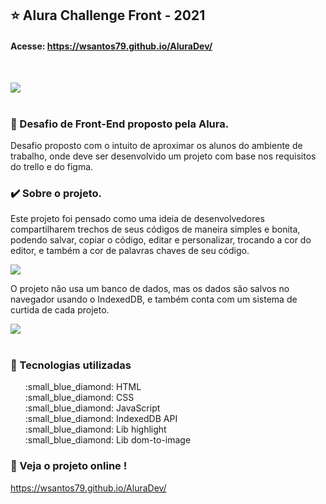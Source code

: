 ## :star: Alura Challenge Front - 2021 
#### Acesse: https://wsantos79.github.io/AluraDev/ 
<br>

<img src="https://user-images.githubusercontent.com/58752564/148684095-95991778-e810-4798-be20-b1ea94b69ae0.png"><br><br>

### :dart: Desafio de Front-End proposto pela Alura.

Desafio proposto com o intuito de aproximar os alunos do ambiente de trabalho, onde deve ser desenvolvido um projeto com base nos requisitos do trello e do figma.


### :heavy_check_mark: Sobre o projeto.

Este projeto foi pensado como uma ideia de desenvolvedores compartilharem trechos de seus códigos de maneira simples e bonita, podendo salvar, copiar o código, editar e personalizar, trocando a cor do editor, e também a cor de palavras chaves de seu código.

<img src="https://user-images.githubusercontent.com/58752564/148684643-51cbed16-d617-42f6-a712-331d6e90f834.png"><br>

O projeto não usa um banco de dados, mas os dados são salvos no navegador usando o IndexedDB, e também conta com um sistema de curtida de cada projeto.

<img src="https://user-images.githubusercontent.com/58752564/148684356-00a456cc-a609-4ffb-8a37-1cb29a3b34b8.png"><br><br>

### 🔨 Tecnologias utilizadas

<ul type="none">
<li>:small_blue_diamond: HTML</li>
<li>:small_blue_diamond: CSS</li>
<li>:small_blue_diamond: JavaScript</li>
<li>:small_blue_diamond: IndexedDB API</li>
<li>:small_blue_diamond: Lib highlight</li>
<li>:small_blue_diamond: Lib dom-to-image</li>
</ul>

### :eyes: Veja o projeto online !

https://wsantos79.github.io/AluraDev/







